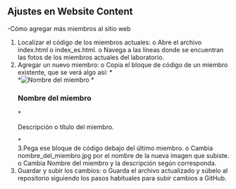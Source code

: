 ## Ajustes en Website Content
-Cómo agregar más miembros al sitio web
  1.	Localizar el código de los miembros actuales:
      o	Abre el archivo index.html o index_es.html.
      o	Navega a las líneas donde se encuentran las fotos de los miembros actuales del laboratorio.
  2.	Agregar un nuevo miembro:
      o	Copia el bloque de código de un miembro existente, que se verá algo así:
      *<div class="miembro">
      *<img src="Images/nombre_del_miembro.jpg" alt="Nombre del miembro">
      *<h3>Nombre del miembro</h3>
      *<p>Descripción o título del miembro.</p>
      *</div>
  3.Pega ese bloque de código debajo del último miembro.
    	o	Cambia nombre_del_miembro.jpg por el nombre de la nueva imagen que subiste.
    	o	Cambia Nombre del miembro y la descripción según corresponda.
  4.	Guardar y subir los cambios:
    o	Guarda el archivo actualizado y súbelo al repositorio siguiendo los pasos habituales para subir cambios a GitHub.

